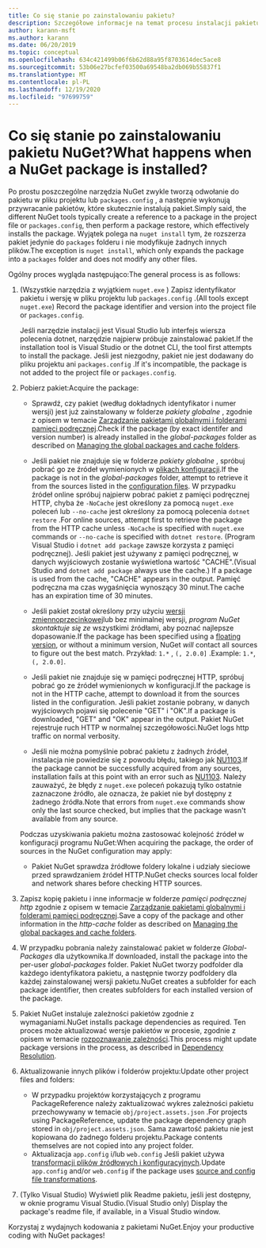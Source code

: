 ```yaml
---
title: Co się stanie po zainstalowaniu pakietu?
description: Szczegółowe informacje na temat procesu instalacji pakietu
author: karann-msft
ms.author: karann
ms.date: 06/20/2019
ms.topic: conceptual
ms.openlocfilehash: 634c421499b06f6b62d88a95f8703614dec5ace8
ms.sourcegitcommit: 53b06e27bcfef03500a69548ba2db069b55837f1
ms.translationtype: MT
ms.contentlocale: pl-PL
ms.lasthandoff: 12/19/2020
ms.locfileid: "97699759"
---
```

# <a name="what-happens-when-a-nuget-package-is-installed"></a><span data-ttu-id="1b04b-103">Co się stanie po zainstalowaniu pakietu NuGet?</span><span class="sxs-lookup"><span data-stu-id="1b04b-103">What happens when a NuGet package is installed?</span></span>

<span data-ttu-id="1b04b-104">Po prostu poszczególne narzędzia NuGet zwykle tworzą odwołanie do pakietu w pliku projektu lub `packages.config` , a następnie wykonują przywracanie pakietów, które skutecznie instalują pakiet.</span><span class="sxs-lookup"><span data-stu-id="1b04b-104">Simply said, the different NuGet tools typically create a reference to a package in the project file or `packages.config`, then perform a package restore, which effectively installs the package.</span></span> <span data-ttu-id="1b04b-105">Wyjątek polega na `nuget install` tym, że rozszerza pakiet jedynie do `packages` folderu i nie modyfikuje żadnych innych plików.</span><span class="sxs-lookup"><span data-stu-id="1b04b-105">The exception is `nuget install`, which only expands the package into a `packages` folder and does not modify any other files.</span></span>

<span data-ttu-id="1b04b-106">Ogólny proces wygląda następująco:</span><span class="sxs-lookup"><span data-stu-id="1b04b-106">The general process is as follows:</span></span>

1. <span data-ttu-id="1b04b-107">(Wszystkie narzędzia z wyjątkiem `nuget.exe` ) Zapisz identyfikator pakietu i wersję w pliku projektu lub `packages.config` .</span><span class="sxs-lookup"><span data-stu-id="1b04b-107">(All tools except `nuget.exe`) Record the package identifier and version into the project file or `packages.config`.</span></span>

   <span data-ttu-id="1b04b-108">Jeśli narzędzie instalacji jest Visual Studio lub interfejs wiersza polecenia dotnet, narzędzie najpierw próbuje zainstalować pakiet.</span><span class="sxs-lookup"><span data-stu-id="1b04b-108">If the installation tool is Visual Studio or the dotnet CLI, the tool first attempts to install the package.</span></span> <span data-ttu-id="1b04b-109">Jeśli jest niezgodny, pakiet nie jest dodawany do pliku projektu ani `packages.config` .</span><span class="sxs-lookup"><span data-stu-id="1b04b-109">If it's incompatible, the package is not added to the project file or `packages.config`.</span></span>

2. <span data-ttu-id="1b04b-110">Pobierz pakiet:</span><span class="sxs-lookup"><span data-stu-id="1b04b-110">Acquire the package:</span></span>
   - <span data-ttu-id="1b04b-111">Sprawdź, czy pakiet (według dokładnych identyfikator i numer wersji) jest już zainstalowany w folderze *pakiety globalne* , zgodnie z opisem w temacie [Zarządzanie pakietami globalnymi i folderami pamięci podręcznej](../consume-packages/managing-the-global-packages-and-cache-folders.md).</span><span class="sxs-lookup"><span data-stu-id="1b04b-111">Check if the package (by exact identifer and version number) is already installed in the *global-packages* folder as described on [Managing the global packages and cache folders](../consume-packages/managing-the-global-packages-and-cache-folders.md).</span></span>

   - <span data-ttu-id="1b04b-112">Jeśli pakiet nie znajduje się w folderze *pakiety globalne* , spróbuj pobrać go ze źródeł wymienionych w [plikach konfiguracji](../consume-packages/Configuring-NuGet-Behavior.md).</span><span class="sxs-lookup"><span data-stu-id="1b04b-112">If the package is not in the *global-packages* folder, attempt to retrieve it from the sources listed in the [configuration files](../consume-packages/Configuring-NuGet-Behavior.md).</span></span> <span data-ttu-id="1b04b-113">W przypadku źródeł online spróbuj najpierw pobrać pakiet z pamięci podręcznej HTTP, chyba że `-NoCache` jest określony za pomocą `nuget.exe` poleceń lub `--no-cache` jest określony za pomocą polecenia `dotnet restore` .</span><span class="sxs-lookup"><span data-stu-id="1b04b-113">For online sources, attempt first to retrieve the package from the HTTP cache unless `-NoCache` is specified with `nuget.exe` commands or `--no-cache` is specified with `dotnet restore`.</span></span> <span data-ttu-id="1b04b-114">(Program Visual Studio i `dotnet add package` zawsze korzysta z pamięci podręcznej). Jeśli pakiet jest używany z pamięci podręcznej, w danych wyjściowych zostanie wyświetlona wartość "CACHE".</span><span class="sxs-lookup"><span data-stu-id="1b04b-114">(Visual Studio and `dotnet add package` always use the cache.) If a package is used from the cache, "CACHE" appears in the output.</span></span> <span data-ttu-id="1b04b-115">Pamięć podręczna ma czas wygaśnięcia wynoszący 30 minut.</span><span class="sxs-lookup"><span data-stu-id="1b04b-115">The cache has an expiration time of 30 minutes.</span></span>

   - <span data-ttu-id="1b04b-116">Jeśli pakiet został określony przy użyciu [wersji zmiennoprzecinkowej](../consume-packages/Package-References-in-Project-Files.md#floating-versions)lub bez minimalnej wersji, *program NuGet skontaktuje się ze* wszystkimi źródłami, aby poznać najlepsze dopasowanie.</span><span class="sxs-lookup"><span data-stu-id="1b04b-116">If the package has been specified using a [floating version](../consume-packages/Package-References-in-Project-Files.md#floating-versions), or without a minimum version, NuGet *will* contact all sources to figure out the best match.</span></span>
   <span data-ttu-id="1b04b-117">Przykład: `1.*` , `(, 2.0.0]` .</span><span class="sxs-lookup"><span data-stu-id="1b04b-117">Example: `1.*`, `(, 2.0.0]`.</span></span>

   - <span data-ttu-id="1b04b-118">Jeśli pakiet nie znajduje się w pamięci podręcznej HTTP, spróbuj pobrać go ze źródeł wymienionych w konfiguracji.</span><span class="sxs-lookup"><span data-stu-id="1b04b-118">If the package is not in the HTTP cache, attempt to download it from the sources listed in the configuration.</span></span> <span data-ttu-id="1b04b-119">Jeśli pakiet zostanie pobrany, w danych wyjściowych pojawi się polecenie "GET" i "OK".</span><span class="sxs-lookup"><span data-stu-id="1b04b-119">If a package is downloaded, "GET" and "OK" appear in the output.</span></span> <span data-ttu-id="1b04b-120">Pakiet NuGet rejestruje ruch HTTP w normalnej szczegółowości.</span><span class="sxs-lookup"><span data-stu-id="1b04b-120">NuGet logs http traffic on normal verbosity.</span></span>

   - <span data-ttu-id="1b04b-121">Jeśli nie można pomyślnie pobrać pakietu z żadnych źródeł, instalacja nie powiedzie się z powodu błędu, takiego jak [NU1103](../reference/errors-and-warnings/NU1103.md).</span><span class="sxs-lookup"><span data-stu-id="1b04b-121">If the package cannot be successfully acquired from any sources, installation fails at this point with an error such as [NU1103](../reference/errors-and-warnings/NU1103.md).</span></span> <span data-ttu-id="1b04b-122">Należy zauważyć, że błędy z `nuget.exe` poleceń pokazują tylko ostatnie zaznaczone źródło, ale oznacza, że pakiet nie był dostępny z żadnego źródła.</span><span class="sxs-lookup"><span data-stu-id="1b04b-122">Note that errors from `nuget.exe` commands show only the last source checked, but implies that the package wasn't available from any source.</span></span>

   <span data-ttu-id="1b04b-123">Podczas uzyskiwania pakietu można zastosować kolejność źródeł w konfiguracji programu NuGet:</span><span class="sxs-lookup"><span data-stu-id="1b04b-123">When acquiring the package, the order of sources in the NuGet configuration may apply:</span></span>

   - <span data-ttu-id="1b04b-124">Pakiet NuGet sprawdza źródłowe foldery lokalne i udziały sieciowe przed sprawdzaniem źródeł HTTP.</span><span class="sxs-lookup"><span data-stu-id="1b04b-124">NuGet checks sources local folder and network shares before checking HTTP sources.</span></span>

3. <span data-ttu-id="1b04b-125">Zapisz kopię pakietu i inne informacje w folderze *pamięci podręcznej http* zgodnie z opisem w temacie [Zarządzanie pakietami globalnymi i folderami pamięci podręcznej](../consume-packages/managing-the-global-packages-and-cache-folders.md).</span><span class="sxs-lookup"><span data-stu-id="1b04b-125">Save a copy of the package and other information in the *http-cache* folder as described on [Managing the global packages and cache folders](../consume-packages/managing-the-global-packages-and-cache-folders.md).</span></span>

4. <span data-ttu-id="1b04b-126">W przypadku pobrania należy zainstalować pakiet w folderze *Global-Packages* dla użytkownika.</span><span class="sxs-lookup"><span data-stu-id="1b04b-126">If downloaded, install the package into the per-user *global-packages* folder.</span></span> <span data-ttu-id="1b04b-127">Pakiet NuGet tworzy podfolder dla każdego identyfikatora pakietu, a następnie tworzy podfoldery dla każdej zainstalowanej wersji pakietu.</span><span class="sxs-lookup"><span data-stu-id="1b04b-127">NuGet creates a subfolder for each package identifier, then creates subfolders for each installed version of the package.</span></span>

5. <span data-ttu-id="1b04b-128">Pakiet NuGet instaluje zależności pakietów zgodnie z wymaganiami.</span><span class="sxs-lookup"><span data-stu-id="1b04b-128">NuGet installs package dependencies as required.</span></span> <span data-ttu-id="1b04b-129">Ten proces może aktualizować wersje pakietów w procesie, zgodnie z opisem w temacie [rozpoznawanie zależności](../concepts/dependency-resolution.md).</span><span class="sxs-lookup"><span data-stu-id="1b04b-129">This process might update package versions in the process, as described in [Dependency Resolution](../concepts/dependency-resolution.md).</span></span>

6. <span data-ttu-id="1b04b-130">Aktualizowanie innych plików i folderów projektu:</span><span class="sxs-lookup"><span data-stu-id="1b04b-130">Update other project files and folders:</span></span>

    - <span data-ttu-id="1b04b-131">W przypadku projektów korzystających z programu PackageReference należy zaktualizować wykres zależności pakietu przechowywany w temacie `obj/project.assets.json` .</span><span class="sxs-lookup"><span data-stu-id="1b04b-131">For projects using PackageReference, update the package dependency graph stored in `obj/project.assets.json`.</span></span> <span data-ttu-id="1b04b-132">Sama zawartość pakietu nie jest kopiowana do żadnego folderu projektu.</span><span class="sxs-lookup"><span data-stu-id="1b04b-132">Package contents themselves are not copied into any project folder.</span></span>
    - <span data-ttu-id="1b04b-133">Aktualizacja `app.config` i/lub `web.config` Jeśli pakiet używa [transformacji plików źródłowych i konfiguracyjnych](../create-packages/source-and-config-file-transformations.md).</span><span class="sxs-lookup"><span data-stu-id="1b04b-133">Update `app.config` and/or `web.config` if the package uses [source and config file transformations](../create-packages/source-and-config-file-transformations.md).</span></span>

7. <span data-ttu-id="1b04b-134">(Tylko Visual Studio) Wyświetl plik Readme pakietu, jeśli jest dostępny, w oknie programu Visual Studio.</span><span class="sxs-lookup"><span data-stu-id="1b04b-134">(Visual Studio only) Display the package's readme file, if available, in a Visual Studio window.</span></span>

<span data-ttu-id="1b04b-135">Korzystaj z wydajnych kodowania z pakietami NuGet.</span><span class="sxs-lookup"><span data-stu-id="1b04b-135">Enjoy your productive coding with NuGet packages!</span></span>
